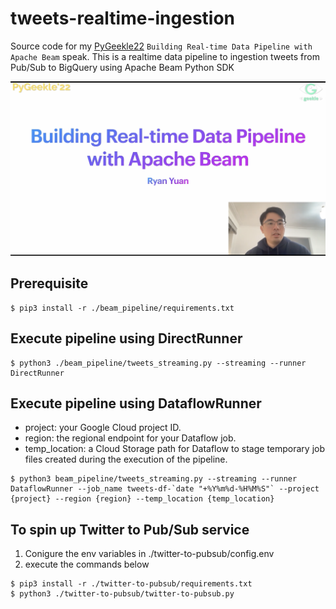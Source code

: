 # tweets-realtime-ingestion
Source code for my [PyGeekle22](https://events.geekle.us/python/) `Building Real-time Data Pipeline with Apache Beam` speak.
This is a realtime data pipeline to ingestion tweets from Pub/Sub to BigQuery using Apache Beam Python SDK

![alt text](./event_screenshot/speak.png)

## Prerequisite
```
$ pip3 install -r ./beam_pipeline/requirements.txt
```


## Execute pipeline using DirectRunner
```
$ python3 ./beam_pipeline/tweets_streaming.py --streaming --runner DirectRunner
```


## Execute pipeline using DataflowRunner

- project: your Google Cloud project ID.
- region: the regional endpoint for your Dataflow job.
- temp_location: a Cloud Storage path for Dataflow to stage temporary job files created during the execution of the pipeline.

```
$ python3 beam_pipeline/tweets_streaming.py --streaming --runner DataflowRunner --job_name tweets-df-`date "+%Y%m%d-%H%M%S"` --project {project} --region {region} --temp_location {temp_location}
```

## To spin up Twitter to Pub/Sub service

1. Conigure the env variables in ./twitter-to-pubsub/config.env
2. execute the commands below
```
$ pip3 install -r ./twitter-to-pubsub/requirements.txt
$ python3 ./twitter-to-pubsub/twitter-to-pubsub.py
```



